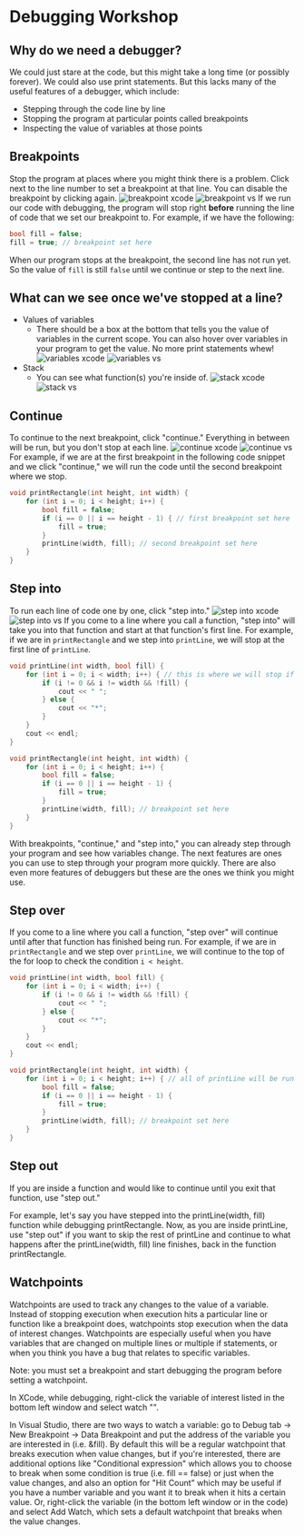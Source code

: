 # Debugging Workshop

## Why do we need a debugger?
We could just stare at the code, but this might take a long time (or possibly forever).
We could also use print statements. But this lacks many of the useful features of a debugger, which include:
* Stepping through the code line by line
* Stopping the program at particular points called breakpoints
* Inspecting the value of variables at those points

## Breakpoints
Stop the program at places where you might think there is a problem. Click next to the line number to set a breakpoint at that line. You can disable the breakpoint by clicking again.
![breakpoint xcode](images/breakpointxcode.png)
![breakpoint vs](images/breakpointvs.png)
If we run our code with debugging, the program will stop right **before** running the line of code that we set our breakpoint to. 
For example, if we have the following:
```cpp
bool fill = false;
fill = true; // breakpoint set here
```
When our program stops at the breakpoint, the second line has not run yet. So the value of `fill` is still `false` until we continue or step to the next line. 

## What can we see once we've stopped at a line?
* Values of variables
  * There should be a box at the bottom that tells you the value of variables in the current scope. You can also hover over variables in your program to get the value. No more print statements whew!
  ![variables xcode](images/variablesxcode.png)
  ![variables vs](images/variablesvs.png)
* Stack
  * You can see what function(s) you're inside of. 
  ![stack xcode](images/stackxcode.png)
  ![stack vs](images/stackvs.png)
  
## Continue
To continue to the next breakpoint, click "continue." Everything in between will be run, but you don't stop at each line. 
![continue xcode](images/continuexcode.png)
![continue vs](images/continuevs.png)
For example, if we are at the first breakpoint in the following code snippet and we click "continue," we will run the code until the second breakpoint where we stop.
```cpp
void printRectangle(int height, int width) {
    for (int i = 0; i < height; i++) {
        bool fill = false;
        if (i == 0 || i == height - 1) { // first breakpoint set here
            fill = true;
        }
        printLine(width, fill); // second breakpoint set here
    }
}
```

##  Step into
To run each line of code one by one, click "step into."
![step into xcode](images/stepintoxcode.png)
![step into vs](images/stepintovs.png)
If you come to a line where you call a function, "step into" will take you into that function and start at that function's first line.
For example, if we are in `printRectangle` and we step into `printLine`, we will stop at the first line of `printLine`.
```cpp
void printLine(int width, bool fill) {
    for (int i = 0; i < width; i++) { // this is where we will stop if we step into printLine
        if (i != 0 && i != width && !fill) {
            cout << " ";
        } else {
            cout << "*";
        }
    }
    cout << endl;
}

void printRectangle(int height, int width) {
    for (int i = 0; i < height; i++) {
        bool fill = false;
        if (i == 0 || i == height - 1) {
            fill = true;
        }
        printLine(width, fill); // breakpoint set here
    }
}
```
With breakpoints, "continue," and "step into," you can already step through your program and see how variables change. The next features are ones you can use to step through your program more quickly. There are also even more features of debuggers but these are the ones we think you might use. 

## Step over
If you come to a line where you call a function, "step over" will continue until after that function has finished being run. 
For example, if we are in `printRectangle` and we step over `printLine`, we will continue to the top of the for loop to check the condition `i < height`.
```cpp
void printLine(int width, bool fill) {
    for (int i = 0; i < width; i++) {
        if (i != 0 && i != width && !fill) {
            cout << " ";
        } else {
            cout << "*";
        }
    }
    cout << endl;
}

void printRectangle(int height, int width) {
    for (int i = 0; i < height; i++) { // all of printLine will be run and we will stop here
        bool fill = false;
        if (i == 0 || i == height - 1) {
            fill = true;
        }
        printLine(width, fill); // breakpoint set here
    }
}
```

## Step out
If you are inside a function and would like to continue until you exit that function, use "step out."

For example, let's say you have stepped into the printLine(width, fill) function while debugging printRectangle. Now, as you are inside printLine, use "step out" if you want to skip the rest of printLine and continue to what happens after the printLine(width, fill) line finishes, back in the function printRectangle.

## Watchpoints
Watchpoints are used to track any changes to the value of a variable. Instead of stopping execution when execution hits a particular line or function like a breakpoint does, watchpoints stop execution when the data of interest changes. Watchpoints are especially useful when you have variables that are changed on multiple lines or multiple if statements, or when you think you have a bug that relates to specific variables.

Note: you must set a breakpoint and start debugging the program before setting a watchpoint.

In XCode, while debugging, right-click the variable of interest listed in the bottom left window and select watch "<variable-name>".

In Visual Studio, there are two ways to watch a variable: go to Debug tab -> New Breakpoint -> Data Breakpoint and put the address of the variable you are interested in (i.e. &fill). By default this will be a regular watchpoint that breaks execution when value changes, but if you're interested, there are additional options like "Conditional expression" which allows you to choose to break when some condition is true (i.e. fill == false) or just when the value changes, and also an option for "Hit Count" which may be useful if you have a number variable and you want it to break when it hits a certain value.
Or, right-click the variable (in the bottom left window or in the code) and select Add Watch, which sets a default watchpoint that breaks when the value changes.
